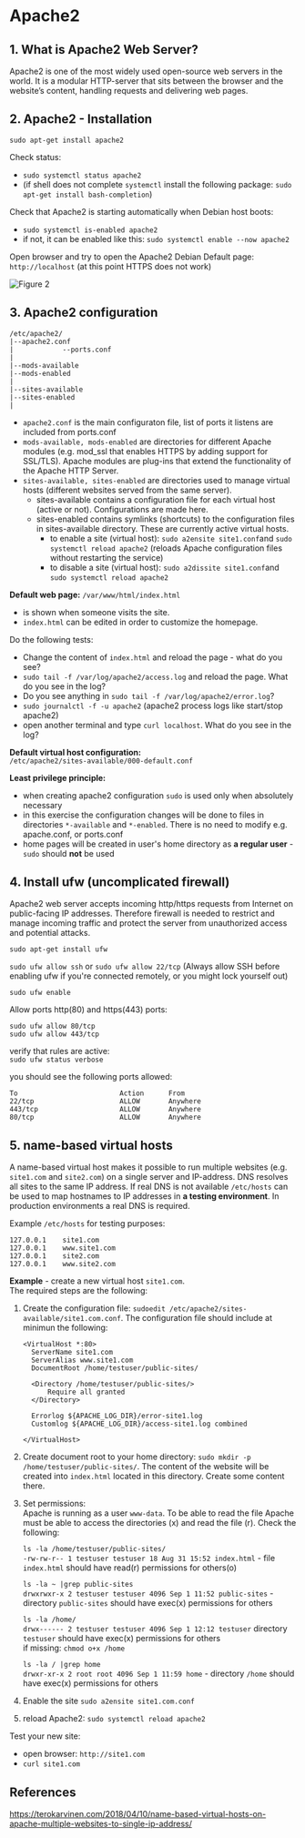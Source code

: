 
# Apache2  

## 1. What is Apache2 Web Server?
Apache2 is one of the most widely used open-source web servers in the world. It is a modular HTTP-server that sits between the browser and the website’s content, handling requests and delivering web pages.

## 2. Apache2 - Installation

```sudo apt-get install apache2```  

Check status:  
 - ```sudo systemctl status apache2```
 - (if shell does not complete ```systemctl``` install the following package: ```sudo apt-get install bash-completion```)  

Check that Apache2 is starting automatically when Debian host boots:  
 - ```sudo systemctl is-enabled apache2```
 - if not, it can be enabled like this: ```sudo systemctl enable --now apache2```  

Open browser and try to open the Apache2 Debian Default page:  
```http://localhost```  (at this point HTTPS does not work)

![Figure 2](./pictures/apache.png)  


## 3. Apache2 configuration  

```
/etc/apache2/
|--apache2.conf  
|            --ports.conf
|
|--mods-available
|--mods-enabled
|
|--sites-available
|--sites-enabled
|
```
 - ```apache2.conf``` is the main configuraton file, list of ports it listens are included from ports.conf  
 - ```mods-available, mods-enabled``` are directories for different Apache modules (e.g. mod_ssl that enables HTTPS by adding support for SSL/TLS). Apache modules are plug-ins that extend the functionality of the Apache HTTP Server.  
 - ```sites-available, sites-enabled``` are directories used to manage virtual hosts (different websites served from the same server).  
   - sites-available contains a configuration file for each virtual host (active or not). Configurations are made here.  
   - sites-enabled contains symlinks (shortcuts) to the configuration files in sites-available directory. These are currently active virtual hosts.
     - to enable a site (virtual host): ```sudo a2ensite site1.conf```and ```sudo systemctl reload apache2``` (reloads Apache configuration files without restarting the service)  
     - to disable a site (virtual host): ```sudo a2dissite site1.conf```and ```sudo systemctl reload apache2```

__Default web page:__ ```/var/www/html/index.html```   
 - is shown when someone visits the site.
 - ```index.html``` can be edited in order to customize the homepage.  

Do the following tests:  
 - Change the content of ```index.html``` and reload the page - what do you see?  
 - ```sudo tail -f /var/log/apache2/access.log``` and reload the page. What do you see in the log?
 - Do you see anything in  ```sudo tail -f /var/log/apache2/error.log```?
 - ```sudo journalctl -f -u apache2```   (apache2 process logs like start/stop apache2)  
 - open another terminal and type ```curl localhost```. What do you see in the log?


__Default virtual host configuration:__    
```/etc/apache2/sites-available/000-default.conf```  

__Least privilege principle:__ 
 - when creating apache2 configuration ```sudo``` is used only when absolutely necessary  
 - in this exercise the configuration changes will be done to files in directories  ```*-available``` and ```*-enabled```. There is no need to modify e.g. apache.conf, or ports.conf  
 - home pages will be created in user's home directory as __a regular user__ -  ```sudo``` should __not__ be used  

## 4. Install ufw (uncomplicated firewall)  
Apache2 web server accepts incoming http/https requests from Internet on public-facing IP addresses. Therefore firewall is needed to restrict and manage incoming traffic and protect the server from unauthorized access and potential attacks.  

```sudo apt-get install ufw```  

```sudo ufw allow ssh```  or ```sudo ufw allow 22/tcp``` (Always allow SSH before enabling ufw if you're connected remotely, or you might lock yourself out)  

```sudo ufw enable```  

Allow ports http(80) and https(443) ports:    
```
sudo ufw allow 80/tcp  
sudo ufw allow 443/tcp  
```
verify that rules are active:  
```sudo ufw status verbose```  

you should see the following ports allowed: 
```
To                         Action      From    
22/tcp                     ALLOW       Anywhere  
443/tcp                    ALLOW       Anywhere  
80/tcp                     ALLOW       Anywhere  
```
 
## 5. name-based virtual hosts
A name-based virtual host makes it possible to run multiple websites (e.g. ```site1.com``` and ```site2.com```) on a single server and IP-address. DNS resolves all sites to the same IP address. If real DNS is not available ```/etc/hosts``` can be used to map hostnames to IP addresses in __a testing environment__. In production environments a real DNS is required.  

Example ```/etc/hosts``` for testing purposes:  
```
127.0.0.1    site1.com
127.0.0.1    www.site1.com
127.0.0.1    site2.com
127.0.0.1    www.site2.com
```  

__Example__ - create a new virtual host ```site1.com```.   
The required steps are the following:  
 1. Create the configuration file: ```sudoedit /etc/apache2/sites-available/site1.com.conf```. The configuration file should include at minimun the following:  
    ```
    <VirtualHost *:80>  
      ServerName site1.com  
      ServerAlias www.site1.com  
      DocumentRoot /home/testuser/public-sites/  

      <Directory /home/testuser/public-sites/>  
          Require all granted  
      </Directory>  

      Errorlog ${APACHE_LOG_DIR}/error-site1.log  
      Customlog ${APACHE_LOG_DIR}/access-site1.log combined  
      
    </VirtualHost>  
    ```
    
 2. Create document root to your home directory: ```sudo mkdir -p /home/testuser/public-sites/```.
    The content of the website will be created into ```index.html``` located in this directory. Create some content there.
    
 3. Set permissions:  
    Apache is running as a user  ```www-data```. To be able to read the file Apache must be able to access the directories (x) and read the file (r). Check the following:  

    ```ls -la /home/testuser/public-sites/```  
    ```-rw-rw-r-- 1 testuser testuser 18 Aug 31 15:52 index.html``` - file ```index.html``` should have read(r) permissions for others(o)  
    
    ```ls -la ~ |grep public-sites```  
    ```drwxrwxr-x 2 testuser testuser 4096 Sep 1 11:52 public-sites``` - directory ```public-sites``` should have exec(x) permissions for others  
    
    ```ls -la /home/```  
    ```drwx------ 2 testuser testuser 4096 Sep 1 12:12 testuser```
    directory ```testuser``` should have exec(x) permissions for others  
    if missing:  ```chmod o+x /home```  
    
    ```ls -la / |grep home```  
    ```drwxr-xr-x 2 root root 4096 Sep 1 11:59 home``` - directory ```/home``` should have exec(x) permissions for others  
    
 5. Enable the site ```sudo a2ensite site1.com.conf```  
 6. reload Apache2: ```sudo systemctl reload apache2```

Test your new site:  
  - open browser: ```http://site1.com```  
  - ```curl site1.com```  

## References  
https://terokarvinen.com/2018/04/10/name-based-virtual-hosts-on-apache-multiple-websites-to-single-ip-address/  
